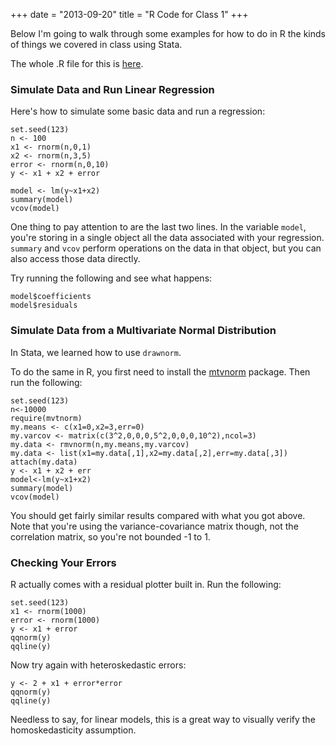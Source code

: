 +++
date = "2013-09-20"
title = "R Code for Class 1"
+++

Below I'm going to walk through some examples for how to do in R the kinds of things we covered in class using Stata. 

The whole .R file for this is [here](http://chrismeserole.com/code/MultivariateNormalDistributions.R).

### Simulate Data and Run Linear Regression

Here's how to simulate some basic data and run a regression: 

	set.seed(123)
	n <- 100
	x1 <- rnorm(n,0,1)
	x2 <- rnorm(n,3,5)
	error <- rnorm(n,0,10)
	y <- x1 + x2 + error

	model <- lm(y~x1+x2)
	summary(model)
	vcov(model)

One thing to pay attention to are the last two lines. In the variable `model`, you're storing in a single object all the data associated with your regression. `summary` and `vcov` perform operations on the data in that object, but you can also access those data directly. 

Try running the following and see what happens:

	model$coefficients
	model$residuals

### Simulate Data from a Multivariate Normal Distribution

In Stata, we learned how to use `drawnorm`. 

To do the same in R, you first need to install the [mtvnorm](http://cran.r-project.org/web/packages/mvtnorm/index.html) package. Then run the following:

	set.seed(123)
	n<-10000
	require(mvtnorm)
	my.means <- c(x1=0,x2=3,err=0)
	my.varcov <- matrix(c(3^2,0,0,0,5^2,0,0,0,10^2),ncol=3)
	my.data <- rmvnorm(n,my.means,my.varcov)
	my.data <- list(x1=my.data[,1],x2=my.data[,2],err=my.data[,3])
	attach(my.data)
	y <- x1 + x2 + err
	model<-lm(y~x1+x2)
	summary(model)
	vcov(model)

You should get fairly similar results compared with what you got above. Note that you're using the variance-covariance matrix though, not the correlation matrix, so you're not bounded -1 to 1.

### Checking Your Errors

R actually comes with a residual plotter built in. Run the following: 

	set.seed(123)
	x1 <- rnorm(1000)
	error <- rnorm(1000)
	y <- x1 + error
	qqnorm(y)
	qqline(y)

Now try again with heteroskedastic errors:

	y <- 2 + x1 + error*error
	qqnorm(y)
	qqline(y)

Needless to say, for linear models, this is a great way to visually verify the homoskedasticity assumption.